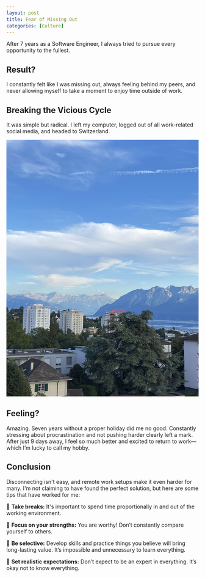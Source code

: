 ```yaml
---
layout: post
title: Fear of Missing Out
categories: [Culture]
---
```


After 7 years as a Software Engineer, I always tried to pursue every opportunity to the fullest.

## Result?

I constantly felt like I was missing out, always feeling behind my peers, and never allowing myself to take a moment to
enjoy time outside of work.

## Breaking the Vicious Cycle

It was simple but radical. I left my computer, logged out of all work-related social media, and headed to Switzerland.

![Switzerland landscape - Lozanne](../assets/fomo/switzerland-landscape.jpg "Lozanne")


## Feeling?

Amazing. Seven years without a proper holiday did me no good. Constantly stressing about procrastination and not pushing
harder clearly left a mark. After just 9 days away, I feel so much better and excited to return to work—which I’m lucky
to call my hobby.

## Conclusion

Disconnecting isn't easy, and remote work setups make it even harder for many. I'm not claiming to have found the 
perfect solution, but here are some tips that have worked for me:

💫 **Take breaks:** It's important to spend time proportionally in and out of the working environment.

💫 **Focus on your strengths:** You are worthy! Don’t constantly compare yourself to others.

💫 **Be selective:** Develop skills and practice things you believe will bring long-lasting value. It’s impossible and
unnecessary to learn everything.

💫 **Set realistic expectations:** Don’t expect to be an expert in everything. It’s okay not to know everything.
